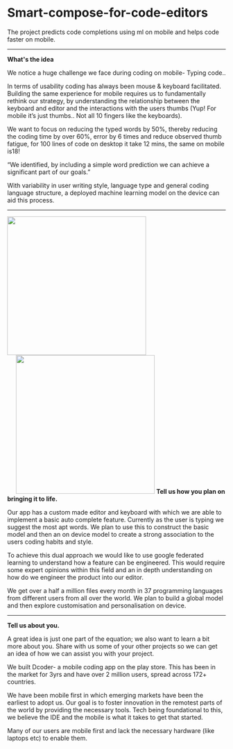 # Smart-compose-for-code-editors
The project predicts code completions using ml on mobile and helps code faster on mobile.

<hr />
<b>What's the idea</b>

We notice a huge challenge we face during coding on mobile- Typing code..

In terms of usability coding has always been mouse & keyboard facilitated. Building the same experience for mobile requires us to fundamentally rethink our strategy, by understanding the relationship between the keyboard and editor and the interactions with the users thumbs (Yup! For mobile it’s just thumbs.. Not all 10 fingers like the keyboards). 

We want to focus on reducing the typed words by 50%, thereby reducing the coding time by over 60%, error by 6 times and reduce observed thumb fatigue, for 100 lines of code on desktop it take 12 mins, the same on mobile is18! 

“We identified, by including a simple word prediction we can achieve a significant part of our goals.” 

With variability in user writing style, language type and general coding language structure, a deployed machine learning model on the device can aid this process.


<hr />

<img style="display:inline" src="https://github.com/dcodermobile/Smart-compose-for-code-editors/raw/master/dcoder_smart_autocomplete_mobile.gif" width="320"/>
<img style="display:inline;padding-left:20px" src="https://github.com/dcodermobile/Smart-compose-for-code-editors/raw/master/dcoder_smart_autocomplete_mobile.gif" width="320"/>
<b>Tell us how you plan on bringing it to life. </b>

Our app has a custom made editor and keyboard with which we are able to implement a basic auto complete feature. Currently as the user is typing we suggest the most apt words. We plan to use this to construct the basic model and then an on device model to create a strong association to the users coding habits and style.

To achieve this dual approach we would like to use google federated learning to understand how a feature can be engineered. This would require some expert opinions within this field and an in depth understanding on how do we engineer the product into our editor. 

We get over a half a million files every month in 37 programming languages from different users from all over the world. We plan to build a global model and then explore customisation and personalisation on device.

<hr />
<b>Tell us about you.</b> 

A great idea is just one part of the equation; we also want to learn a bit more about you. Share with us some of your other projects so we can get an idea of how we can assist you with your project. 

We built Dcoder- a mobile coding app on the play store. This has been in the market for 3yrs and have over 2 million users, spread across 172+ countries.

We have been mobile first in which emerging markets have been the earliest to adopt us. Our goal is to foster innovation in the remotest parts of the world by providing the necessary tools. Tech being foundational to this, we believe the IDE and the mobile is what it takes to get that started. 

Many of our users are mobile first and lack the necessary hardware (like laptops etc) to enable them.

